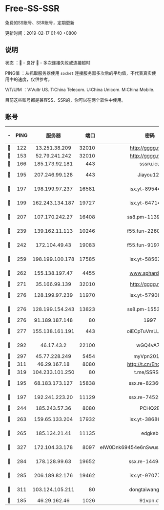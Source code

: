 # Free-SS-SSR

免费的SS账号、SSR账号，定期更新

更新时间：2019-02-17 01:40 +0800

## 说明

状态     ：🙂 - 良好 🙁 - 多次连接失败或连接超时

PING值   ：从抓取服务器使用 `socket` 连接服务器多次后的平均值，不代表真实使用中的速度，仅供参考。

V/T/U/M  ：V:Vultr US. T:China Telecom. U:China Unicom. M:China Mobile.

目前这些账号都是兼容SS、SSR的，你可以在两个软件中使用。

## 账号

|-|PING|服务器|端口|密码|加密方式|区域|V/T/U/M|
|:----:|:----:|:-----:|-----:|:----:|:----:|:----:|:----:|
|🙂|122|13.251.38.209|32010|http://gggg.rocks|chacha20|SG|10↑/10↑/10↑/10↑|
|🙂|153|52.79.241.242|32010|http://gggg.rocks|chacha20|KR|10↑/10↑/10↑/10↑|
|🙂|166|185.173.92.181|443|sssru.icu|rc4-md5|RU|9↑/10↑/8↓/8↑|
|🙂|195|207.246.99.128|443|Jiayou123|aes-256-cfb|US|7↑/10↑/10↑/10↑|
|🙂|197|198.199.97.237|16581|isx.yt-89544748|aes-256-cfb|US|10↑/10↑/10↑/10↑|
|🙂|199|162.243.134.187|19727|isx.yt-64714765|aes-256-cfb|US|9↑/10↑/10↑/10↑|
|🙂|207|107.170.242.27|16408|ss8.pm-11399606|aes-256-cfb|US|10↑/10↑/10↑/10↑|
|🙂|239|139.162.11.113|10246|f55.fun-22605630|aes-256-cfb|SG|9↑/10↑/10↑/10↑|
|🙂|242|172.104.49.43|19083|f55.fun-91979388|aes-256-cfb|SG|10↑/10↑/10↑/10↑|
|🙂|259|198.199.100.178|17585|isx.yt-58563488|aes-256-cfb|US|10↑/10↑/10↑/10↑|
|🙂|262|155.138.197.47|4455|www.sphard.com|aes-256-cfb|US|8↑/10↑/9↑/8↑|
|🙂|271|35.166.99.139|32010|http://gggg.rocks|chacha20|US|9↑/10↑/9↑/9↑|
|🙂|276|128.199.97.239|11970|isx.yt-57906087|aes-256-cfb|SG|10↑/10↑/10↑/10↑|
|🙂|276|128.199.154.243|13823|ss8.pm-15530522|aes-256-cfb|SG|10↑/10↑/10↑/10↑|
|🙂|276|91.189.187.148|80|1997|chacha20|US|10↑/10↑/10↑/10↑|
|🙂|277|155.138.161.191|443|oiECpTuVmLLxk4Ts|aes-256-cfb|US|3↓/10↑/10↑/10↑|
|🙂|292|46.17.43.2|22100|wGQ4vA7D|aes-256-gcm|RU|4↓/10↑/10↑/10↑|
|🙂|297|45.77.228.249|5454|myVpn2019[]|rc4-md5|GB|10↑/10↑/10↑/10↑|
|🙂|311|46.29.167.18|8080|http://t.cn/EhdmTxe|rc4-md5|RU|7↑/8↑/7↑/8↑|
|🙂|319|104.233.101.250|80|t.me/SSRSUB|rc4-md5|CA|10↑/10↑/10↑/10↑|
|🙂|195|68.183.173.127|15838|ssx.re-82360696|aes-256-cfb|US|10↑/10↑/10↑/10↑|
|🙂|197|192.241.223.20|11129|ssx.re-74525357|aes-256-cfb|US|10↑/10↑/10↑/10↑|
|🙂|244|185.243.57.36|8080|PCHQ2E|rc4-md5|US|9↑/10↑/10↑/10↑|
|🙂|263|159.65.133.204|17932|isx.yt-38686443|aes-256-cfb|SG|10↑/10↑/10↑/10↑|
|🙂|265|185.134.21.41|11135|edgkeb|aes-256-cfb|GB|10↑/10↑/10↑/10↑|
|🙂|327|172.104.33.178|8097|eIW0Dnk69454e6nSwuspv9DmS201tQ0D|aes-256-cfb|SG|10↑/10↑/10↑/10↑|
|🙂|284|178.128.99.63|19652|ssx.re-14494967|aes-256-cfb|SG|10↑/10↑/10↑/10↑|
|🙂|285|206.189.82.176|19462|isx.yt-97077080|aes-256-cfb|SG|10↑/10↑/10↑/10↑|
|🙂|311|103.124.105.211|80|dongtaiwang.com|aes-256-cfb|US|10↑/10↑/10↑/10↑|
|🙁|185|46.29.162.46|1026|91vpn.cf|rc4-md5|RU|9↑/10↑/9↑/10↑|
